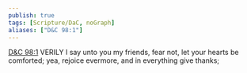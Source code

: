 ```yaml
---
publish: true
tags: [Scripture/DaC, noGraph]
aliases: ["D&C 98:1"]
---
```

[D&C 98:1](https://churchofjesuschrist.org/study/scriptures/dc-testament/dc/98?lang=eng&id=p1#p1) VERILY I say unto you my friends, fear not, let your hearts be comforted; yea, rejoice evermore, and in everything give thanks;
